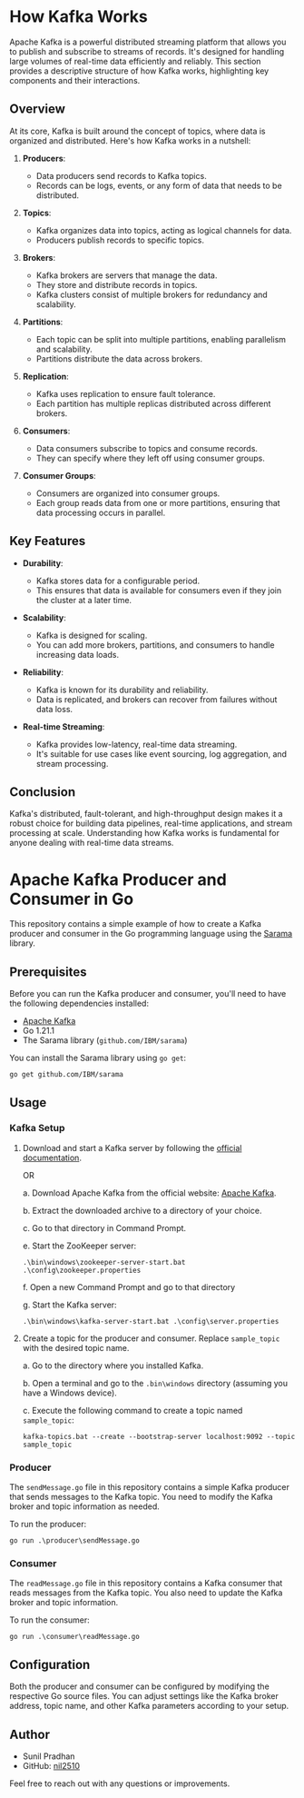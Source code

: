 # How Kafka Works

Apache Kafka is a powerful distributed streaming platform that allows you to publish and subscribe to streams of records. It's designed for handling large volumes of real-time data efficiently and reliably. This section provides a descriptive structure of how Kafka works, highlighting key components and their interactions.

## Overview

At its core, Kafka is built around the concept of topics, where data is organized and distributed. Here's how Kafka works in a nutshell:

1. **Producers**:
   - Data producers send records to Kafka topics.
   - Records can be logs, events, or any form of data that needs to be distributed.
   
2. **Topics**:
   - Kafka organizes data into topics, acting as logical channels for data.
   - Producers publish records to specific topics.

3. **Brokers**:
   - Kafka brokers are servers that manage the data.
   - They store and distribute records in topics.
   - Kafka clusters consist of multiple brokers for redundancy and scalability.

4. **Partitions**:
   - Each topic can be split into multiple partitions, enabling parallelism and scalability.
   - Partitions distribute the data across brokers.

5. **Replication**:
   - Kafka uses replication to ensure fault tolerance.
   - Each partition has multiple replicas distributed across different brokers.
   
6. **Consumers**:
   - Data consumers subscribe to topics and consume records.
   - They can specify where they left off using consumer groups.

7. **Consumer Groups**:
   - Consumers are organized into consumer groups.
   - Each group reads data from one or more partitions, ensuring that data processing occurs in parallel.

## Key Features

- **Durability**:
   - Kafka stores data for a configurable period.
   - This ensures that data is available for consumers even if they join the cluster at a later time.

- **Scalability**:
   - Kafka is designed for scaling.
   - You can add more brokers, partitions, and consumers to handle increasing data loads.

- **Reliability**:
   - Kafka is known for its durability and reliability.
   - Data is replicated, and brokers can recover from failures without data loss.

- **Real-time Streaming**:
   - Kafka provides low-latency, real-time data streaming.
   - It's suitable for use cases like event sourcing, log aggregation, and stream processing.

## Conclusion

Kafka's distributed, fault-tolerant, and high-throughput design makes it a robust choice for building data pipelines, real-time applications, and stream processing at scale. Understanding how Kafka works is fundamental for anyone dealing with real-time data streams.

# Apache Kafka Producer and Consumer in Go

This repository contains a simple example of how to create a Kafka producer and consumer in the Go programming language using the [Sarama](https://pkg.go.dev/github.com/Shopify/sarama) library.

## Prerequisites

Before you can run the Kafka producer and consumer, you'll need to have the following dependencies installed:

- [Apache Kafka](https://kafka.apache.org/downloads)
- Go 1.21.1
- The Sarama library (`github.com/IBM/sarama`)

You can install the Sarama library using `go get`:

```shell
go get github.com/IBM/sarama
```

## Usage

### Kafka Setup

1. Download and start a Kafka server by following the [official documentation](https://kafka.apache.org/quickstart).

    OR

   a. Download Apache Kafka from the official website: [Apache Kafka](https://kafka.apache.org/downloads).

   b. Extract the downloaded archive to a directory of your choice.

   c. Go to that directory in Command Prompt.
   
   e. Start the ZooKeeper server:

      ```shell
      .\bin\windows\zookeeper-server-start.bat .\config\zookeeper.properties
      ```
      
   f. Open a new Command Prompt and go to that directory
   
   g. Start the Kafka server:
   
      ```shell
      .\bin\windows\kafka-server-start.bat .\config\server.properties
      ```

2. Create a topic for the producer and consumer. Replace `sample_topic` with the desired topic name.

   a. Go to the directory where you installed Kafka.

   b. Open a terminal and go to the `.bin\windows` directory (assuming you have a Windows device).

   c. Execute the following command to create a topic named `sample_topic`:
   
   ```shell
   kafka-topics.bat --create --bootstrap-server localhost:9092 --topic sample_topic
   ```

### Producer

The `sendMessage.go` file in this repository contains a simple Kafka producer that sends messages to the Kafka topic. You need to modify the Kafka broker and topic information as needed.

To run the producer:

```shell
go run .\producer\sendMessage.go
```

### Consumer

The `readMessage.go` file in this repository contains a Kafka consumer that reads messages from the Kafka topic. You also need to update the Kafka broker and topic information.

To run the consumer:

```shell
go run .\consumer\readMessage.go
```

## Configuration

Both the producer and consumer can be configured by modifying the respective Go source files. You can adjust settings like the Kafka broker address, topic name, and other Kafka parameters according to your setup.


## Author

- Sunil Pradhan
- GitHub: [nil2510](https://github.com/nil2510)

Feel free to reach out with any questions or improvements.
 
